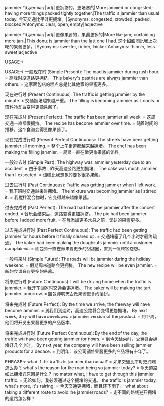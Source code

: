 jammier:/ˈdʒæmiər/| adj.|更拥挤的，更堵塞的|More jammed or congested; having more things packed tightly together.|The traffic is jammier than usual today. 今天交通比平时更拥堵。|Synonyms: congested, crowded, packed, blocked|Antonyms: clear, open, empty|adjective

jammier:/ˈdʒæmiər/| adj.|更像果酱的，果酱更多的|More like jam; containing more jam.|This donut is jammier than the last one I had.  这个甜甜圈比我上次吃的果酱更多。|Synonyms: sweeter, richer, thicker|Antonyms: thinner, less sweet|adjective


USAGE->

USAGE->
一般现在时 (Simple Present):
The road is jammier during rush hour. =  高峰时段道路更拥挤。
This bakery's pastries are always jammier than others. = 这家面包店的糕点总是比其他家的果酱更多。

现在进行时 (Present Continuous):
The traffic is getting jammier by the minute. = 交通拥堵越来越严重。
The filling is becoming jammier as it cools. = 馅料冷却后变得更像果酱了。


现在完成时 (Present Perfect):
The traffic has been jammier all week. = 这周交通一直都很拥挤。
The recipe has become jammier over time. = 随着时间的推移，这个食谱变得更像果酱了。

现在完成进行时 (Present Perfect Continuous):
The streets have been getting jammier all morning. = 整个上午街道都越来越拥堵。
The chef has been making the filling jammier. = 厨师一直在做更像果酱的馅料。

一般过去时 (Simple Past):
The highway was jammier yesterday due to an accident. = 由于事故，昨天高速公路更加拥堵。
The cake was much jammier than I expected. = 蛋糕比我想象的要多很多果酱。

过去进行时 (Past Continuous):
Traffic was getting jammier when I left work. = 我下班时交通越来越拥堵。
The mixture was becoming jammier as I stirred it. = 我搅拌混合物时，它变得越来越像果酱。

过去完成时 (Past Perfect):
The road had become jammier after the concert ended. =  音乐会结束后，道路变得更加拥挤。
The pie had been jammier before I added more fruit. = 在我添加更多水果之前，馅饼的果酱更多。

过去完成进行时 (Past Perfect Continuous):
The traffic had been getting jammier for hours before it finally cleared up. = 交通堵塞了几个小时才最终疏通。
The baker had been making the doughnuts jammier until a customer complained. = 面包师一直在做果酱更多的甜甜圈，直到一位顾客抱怨。

一般将来时 (Simple Future):
The roads will be jammier during the holiday weekend. = 假期周末道路会更拥挤。
The new recipe will be even jammier. = 新的食谱会有更多的果酱。

将来进行时 (Future Continuous):
I will be driving home when the traffic is jammier. = 我开车回家时交通会更拥堵。
The baker will be making the tart jammier tomorrow. = 面包师明天会做果酱更多的馅饼。

将来完成时 (Future Perfect):
By the time we arrive, the freeway will have become jammier. = 到我们到达时，高速公路将会变得更加拥堵。
By next week, they will have developed a jammier version of the product. = 到下周，他们将开发出果酱更多的产品版本。

将来完成进行时 (Future Perfect Continuous):
By the end of the day, the traffic will have been getting jammier for hours. = 到今天结束时，交通将会拥堵好几个小时。
By next year, the company will have been selling jammier products for a decade. = 到明年，该公司销售果酱更多的产品将有十年了。


PHRASE->
what if the traffic is jammier than usual? = 如果交通比平时更拥堵怎么办？
what's the reason for the road being so jammier today? = 今天道路如此拥堵的原因是什么？
no matter what, I have to get through this jammier traffic. = 无论如何，我必须通过这个拥堵的交通。
the traffic is jammier today, what's more, it's raining. = 今天交通更拥堵，而且还下雨了。
what about taking a different route to avoid the jammier roads? = 走不同的路线避开拥堵的道路怎么样？
